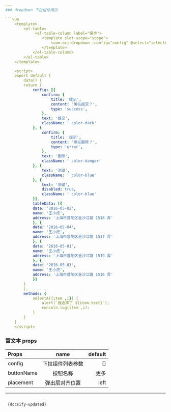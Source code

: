 ```yaml
---
### dropdown 下拉组件用法

```vue
    <template>
        <el-table>
             <el-table-column label="操作">
                <template slot-scope="scope">
                    <com-ocj-dropdown :config="config" @select="selectA"> </com-ocj-dropdown>
                </template>
            </el-table-column>
        </el-table>
    </template>

    <script>
    export default {
        data() {
        return {
            config: [{
                confirm: {
                    title: '提示',
                    content: '确认提交？',
                    type: 'success',
                },
                text: '提交',
                className: ' color-dark'
            }, {
                confirm: {
                    title: '提示',
                    content: '确认删除？',
                    type: 'error',
                },
                text: '删除',
                className: ' color-danger'
            }, {
                text: '测试',
                className: ' color-blue'
            }, {
                text: '测试',
                disabled: true,
                className: ' color-blue'
            }],
            tableData: [{
            date: '2016-05-02',
            name: '王小虎',
            address: '上海市普陀区金沙江路 1518 弄'
            }, {
            date: '2016-05-04',
            name: '王小虎',
            address: '上海市普陀区金沙江路 1517 弄'
            }, {
            date: '2016-05-01',
            name: '王小虎',
            address: '上海市普陀区金沙江路 1519 弄'
            }, {
            date: '2016-05-03',
            name: '王小虎',
            address: '上海市普陀区金沙江路 1516 弄'
            }]
        }
        },
        methods: {
            selectA({item ,i}) {
                alert(`我选择了 ${item.text}`);
                console.log(item ,i);
            }
        }
    }
    </script>

```

### 富文本 props

| Props        | name           | default  |
| :------------- |:-------------:| -----:|
| config      | 下拉组件列表参数 | [] |
| buttonName      | 按钮名称      |  更多  |
| placement | 弹出层对齐位置     |    left |



---
```

 {docsify-updated} 

